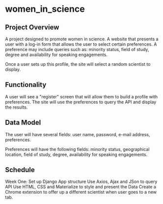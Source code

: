 # women_in_science

## Project Overview
A project designed to promote women in science. A website that presents a user with a log-in form that allows the user to select certain preferences. A preference may include queries such as: minority status, field of study, degree and availability for speaking engagements.

Once a user sets up this profile, the site will select a random scientist to display.

## Functionality
A user will see a "register" screen that will allow them to build a profile with preferences. The site will use the preferences to query the API and display the results.

## Data Model
The user will have several fields: user name, password, e-mail address, preferences.

Preferences will have the following fields: minority status, geographical location, field of study, degree, availability for speaking engagements.

## Schedule 
Week One:
  Set up Django App structure
  Use Axios, Ajax and JSon to query API
  Use HTML, CSS and Materialize to style and present the Data
  Create a Chrome extension to offer up a different scientist when user goes to a new tab.
